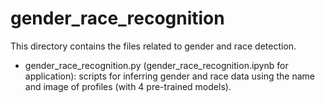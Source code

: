 # gender_race_recognition

This directory contains the files related to gender and race detection.

- gender_race_recognition.py (gender_race_recognition.ipynb for application): scripts for inferring gender and race data using the name and image of profiles (with 4 pre-trained models).